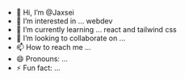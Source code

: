 - 👋 Hi, I’m @Jaxsei
- 👀 I’m interested in ... webdev
- 🌱 I’m currently learning ... react and tailwind css
- 💞️ I’m looking to collaborate on ...
- 📫 How to reach me ...
- 😄 Pronouns: ...
- ⚡ Fun fact: ...

<!---
Jaxsei/Jaxsei is a ✨ special ✨ repository because its `README.md` (this file) appears on your GitHub profile.
You can click the Preview link to take a look at your changes.
--->
